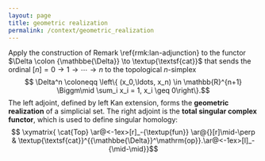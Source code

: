 ```yaml
---
layout: page
title: geometric realization
permalink: /context/geometric_realization
---
```

Apply the construction of Remark \ref{rmk:lan-adjunction} to the functor $\Delta \colon {\mathbbe{\Delta}} \to \textup{\textsf{cat}}$ that sends the ordinal $[n]= 0 \to 1 \to \cdots \to n$ to the topological $n$-simplex
$$ \Delta^n \coloneqq \left\{ (x_0,\ldots, x_n) \in \mathbb{R}^{n+1} \Biggm\mid \sum_i x_i = 1, x_i \geq 0\right\}.$$
The left adjoint, defined by left Kan extension, forms the **geometric realization** of a simplicial set. The right adjoint is the **total singular complex functor**, which is used to define singular homology:
$$ \xymatrix{ \cat{Top} \ar@<-1ex>[r]_-{\textup{fun}} \ar@{}[r]\mid-\perp & \textup{\textsf{cat}}^{{\mathbbe{\Delta}}^\mathrm{op}}.\ar@<-1ex>[l]_-{\mid-\mid}}$$

